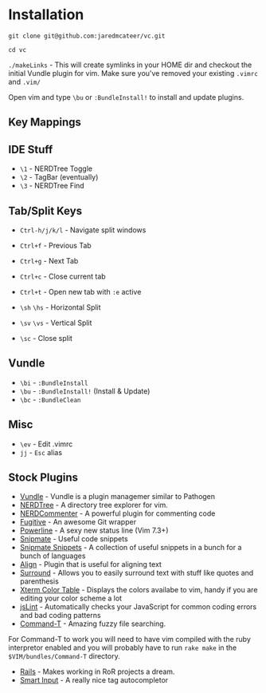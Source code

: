 Installation
============

`git clone git@github.com:jaredmcateer/vc.git`

`cd vc`

`./makeLinks` - This will create symlinks in your HOME dir and checkout the initial Vundle plugin for vim. Make sure you've removed your existing `.vimrc` and `.vim/`

Open vim and type `\bu` or `:BundleInstall!` to install and update plugins.

Key Mappings
------------

IDE Stuff
---------

* `\1` - NERDTree Toggle
* `\2` - TagBar (eventually)
* `\3` - NERDTree Find

Tab/Split Keys
--------------

* `Ctrl-h/j/k/l` -  Navigate split windows
* `Ctrl+f` - Previous Tab 
* `Ctrl+g` - Next Tab
* `Ctrl+c` - Close current tab
* `Ctrl+t` - Open new tab with `:e` active

* `\sh` `\hs` - Horizontal Split
* `\sv` `\vs` - Vertical Split
* `\sc` - Close split

Vundle
--------

* `\bi` - `:BundleInstall`
* `\bu` - `:BundleInstall!` (Install & Update)
* `\bc` - `:BundleClean`

Misc
-------

* `\ev` - Edit .vimrc
* `jj` - `Esc` alias

Stock Plugins
------------

* [Vundle](https://github.com/gmarik/vundle) - Vundle is a plugin managemer similar to Pathogen
* [NERDTree](https://github.com/scrooloose/nerdtree) - A directory tree explorer for vim.
* [NERDCommenter](https://github.com/scrooloose/nerdcommenter) - A powerful plugin for commenting code
* [Fugitive](https://github.com/tpope/vim-fugitive) - An awesome Git wrapper
* [Powerline](https://github.com/Lokaltog/vim-powerline) - A sexy new status line (Vim 7.3+)
* [Snipmate](https://github.com/msanders/snipmate.vim) - Useful code snippets
* [Snipmate Snippets](https://github.com/scrooloose/snipmate-snippets) - A collection of useful snippets in a bunch for a bunch of languages
* [Align](https://github.com/tsaleh/vim-align) - Plugin that is useful for aligning text
* [Surround](https://github.com/tpope/vim-surround) - Allows you to easily surround text with stuff like quotes and parenthesis
* [Xterm Color Table](https://github.com/guns/xterm-color-table.vim) - Displays the colors availabe to vim, handy if you are editing your color scheme a lot
* [jsLint](https://github.com/hallettj/jslint.vim) - Automatically checks your JavaScript for common coding errors and bad coding patterns
* [Command-T](https://github.com/wincent/Command-T) - Amazing fuzzy file searching. 

For Command-T to work you will need to have vim compiled with the ruby interpretor enabled and you will probably have to run `rake make` in the `$VIM/bundles/Command-T` directory.

* [Rails](https://github.com/tpope/vim-rails) - Makes working in RoR projects a dream.
* [Smart Input](https://github.com/kana/vim-smartinput) - A really nice tag autocompletor
